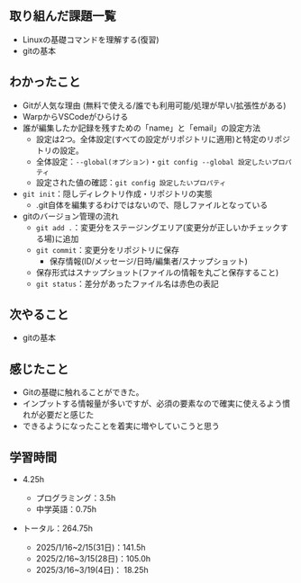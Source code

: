 ## 取り組んだ課題一覧
- Linuxの基礎コマンドを理解する(復習)
- gitの基本
## わかったこと
- Gitが人気な理由 (無料で使える/誰でも利用可能/処理が早い/拡張性がある)
- WarpからVSCodeがひらける
- 誰が編集したか記録を残すための「name」と「email」の設定方法
  - 設定は2つ。全体設定(すべての設定がリポジトリに適用)と特定のリポジトリの設定。
  - 全体設定：`--global(オプション)`・`git config --global 設定したいプロパティ`
  - 設定された値の確認：`git config 設定したいプロパティ`
- `git init`：隠しディレクトリ作成・リポジトリの実態
  - .git自体を編集するわけではないので、隠しファイルとなっている
- gitのバージョン管理の流れ
  - `git add .`：変更分をステージングエリア(変更分が正しいかチェックする場)に追加
  - `git commit`：変更分をリポジトリに保存
    - 保存情報(ID/メッセージ/日時/編集者/スナップショット)
  - 保存形式はスナップショット(ファイルの情報を丸ごと保存すること)
  - `git status`：差分があったファイル名は赤色の表記
## 次やること
- gitの基本
## 感じたこと
- Gitの基礎に触れることができた。
- インプットする情報量が多いですが、必須の要素なので確実に使えるよう慣れが必要だと感じた
- できるようになったことを着実に増やしていこうと思う
## 学習時間
- 4.25h
  - プログラミング：3.5h
  - 中学英語：0.75h

- トータル：264.75h
  - 2025/1/16~2/15(31日)：141.5h
  - 2025/2/16~3/15(28日)：105.0h
  - 2025/3/16~3/19(4日)： 18.25h
